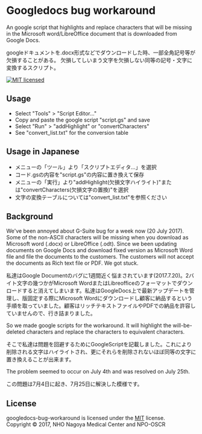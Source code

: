 Googledocs bug workaround
=====
An google script that highlights and replace characters that will be missing in the Microsoft word/LibreOffice document that is downloaded from Google Docs.

googleドキュメントを.docx形式などでダウンロードした時、一部全角記号等が欠損することがある。
欠損してしいまう文字を欠損しない同等の記号・文字に変換するスクリプト。

[![MIT licensed][shield-license]](#)

Usage
-----
- Select "Tools" > "Script Editor..."
- Copy and paste the google script "script.gs" and save
- Select "Run" > "addHighlight" or "convertCharacters"
- See "convert_list.txt" for the conversion table

## Usage in Japanese
- メニューの「ツール」より「スクリプトエディタ...」を選択
- コード.gsの内容を"script.gs"の内容に置き換えて保存
- メニューの「実行」より"addHighlight(欠損文字ハイライト)"または"convertCharacters(欠損文字の置換)"を選択
- 文字の変換テーブルについては"convert_list.txt"を参照ください

Background
-----
We've been annoyed about G-Suite bug for a week now (20 July 2017). Some of the non-ASCII characters will be missing when you download as Microsoft word (.docx) or LibreOffice (.odt). Since we been updating documents on Google Docs and download fixed version as Microsoft Word file and file the documents to the customers. The customers will not accept the documents as Rich text file or PDF. We got stuck.

私達はGoogle Documentのバグに1週間近く悩まされています(2017.7.20)。2バイト文字の幾つかがMicrosoft WordまたはLibreofficeのフォーマットでダウンロードすると消えてしまいます。私達はGoogleDocs上で最新アップデートを管理し、版固定する際にMicrosoft Wordにダウンロードし顧客に納品するという手順を取っていました。顧客はリッチテキストファイルやPDFでの納品を許容していませんので、行き詰まりました。

So we made google scripts for the workaround. It will highlight the will-be-deleted characters and replace the characters to equivalent characters.

そこで私達は問題を回避するためにGoogleScriptを記載しました。これにより削除される文字はハイライトされ、更にそれらを削除されないほぼ同等の文字に置き換えることが出来ます。

The problem seemed to occur on July 4th and was resolved on July 25th.

この問題は7月4日に起き、7月25日に解決した模様です。

License
-------
googledocs-bug-workaround is licensed under the [MIT](#) license.  
Copyright &copy; 2017, NHO Nagoya Medical Center and NPO-OSCR

[shield-license]: https://img.shields.io/badge/license-MIT-blue.svg
